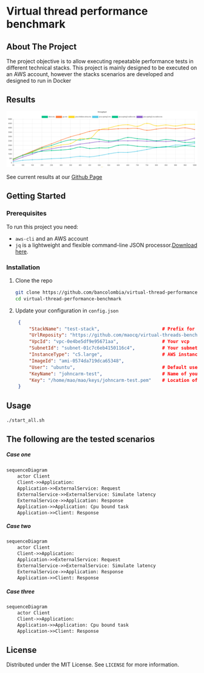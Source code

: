 # Virtual thread performance benchmark

## About The Project

The project objective is to allow executing repeatable performance tests in different technical stacks. This project is mainly designed to be executed on an AWS account, however the stacks scenarios are developed and designed to run in Docker

## Results

![Throughput](/reports/throughput.png)

See current results at our [Github Page](https://bancolombia.github.io/virtual-thread-performance-benchmark/)

## Getting Started

### Prerequisites

To run this project you need:

- `aws-cli` and an AWS account
- `jq` is a lightweight and flexible command-line JSON processor.[Download here](https://stedolan.github.io/jq/download/).

### Installation

1. Clone the repo
   ```sh
   git clone https://github.com/bancolombia/virtual-thread-performance-benchmark
   cd virtual-thread-performance-benchmark
   ```

2. Update your configuration in `config.json`   
   ```json
    {
        "StackName": "test-stack",                       # Prefix for test name
        "UrlReposity": "https://github.com/maocq/virtual-threads-benchmark-t",
        "VpcId": "vpc-0e4be5df9e95671aa",                # Your vcp
        "SubnetId": "subnet-01c7c6eb4150116c4",          # Your subnet
        "InstanceType": "c5.large",                      # AWS instance type
        "ImageId": "ami-0574da719dca65348",
        "User": "ubuntu",                                # Default user of the ami
        "KeyName": "johncarm-test",                      # Name of your key
        "Key": "/home/mao/mao/keys/johncarm-test.pem"    # Location of your key
    }
   ```

## Usage

```shell
./start_all.sh
```

## The following are the tested scenarios

##### Case one

```mermaid
sequenceDiagram
    actor Client
    Client->>Application: 
    Application->>ExternalService: Request
    ExternalService->>ExternalService: Simulate latency
    ExternalService->>Application: Response
    Application->>Application: Cpu bound task
    Application->>Client: Response
```

##### Case two

```mermaid
sequenceDiagram
    actor Client
    Client->>Application: 
    Application->>ExternalService: Request
    ExternalService->>ExternalService: Simulate latency
    ExternalService->>Application: Response
    Application->>Client: Response
```

##### Case three

```mermaid
sequenceDiagram
    actor Client
    Client->>Application:     
    Application->>Application: Cpu bound task
    Application->>Client: Response
```

## License

Distributed under the MIT License. See `LICENSE` for more information.